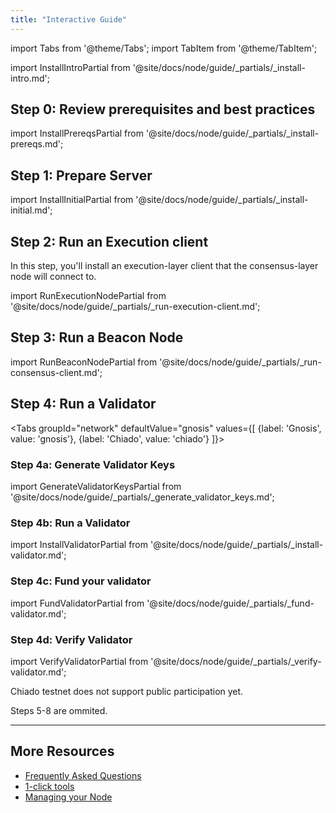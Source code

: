 ```yaml
---
title: "Interactive Guide"
---
```


import Tabs from '@theme/Tabs';
import TabItem from '@theme/TabItem';

<div className='install'>

import InstallIntroPartial from '@site/docs/node/guide/_partials/_install-intro.md';

<InstallIntroPartial />

<div className='hide-tabs'>

## Step 0: Review prerequisites and best practices

import InstallPrereqsPartial from '@site/docs/node/guide/_partials/_install-prereqs.md';

<InstallPrereqsPartial />

## Step 1: Prepare Server

import InstallInitialPartial from '@site/docs/node/guide/_partials/_install-initial.md';

<InstallInitialPartial />

## Step 2: Run an Execution client

In this step, you'll install an execution-layer client that the consensus-layer node will connect to.

import RunExecutionNodePartial from '@site/docs/node/guide/_partials/_run-execution-client.md';

<RunExecutionNodePartial />

## Step 3: Run a Beacon Node

import RunBeaconNodePartial from '@site/docs/node/guide/_partials/_run-consensus-client.md';

<RunBeaconNodePartial />

## Step 4: Run a Validator

<Tabs groupId="network" defaultValue="gnosis" values={[
    {label: 'Gnosis', value: 'gnosis'},
    {label: 'Chiado', value: 'chiado'}
]}>
    <TabItem value="gnosis">
        <div>

### Step 4a: Generate Validator Keys

import GenerateValidatorKeysPartial from '@site/docs/node/guide/_partials/_generate_validator_keys.md';

<GenerateValidatorKeysPartial />

### Step 4b: Run a Validator

import InstallValidatorPartial from '@site/docs/node/guide/_partials/_install-validator.md';

<InstallValidatorPartial />

### Step 4c: Fund your validator

import FundValidatorPartial from '@site/docs/node/guide/_partials/_fund-validator.md';

<FundValidatorPartial />


### Step 4d: Verify Validator

import VerifyValidatorPartial from '@site/docs/node/guide/_partials/_verify-validator.md';

<VerifyValidatorPartial />
        </div>
    </TabItem>
    <TabItem value="chiado">
        <div>
            <p>Chiado testnet does not support public participation yet.</p>
            <p>Steps 5-8 are ommited.</p>
        </div>
    </TabItem>
</Tabs>


</div>
</div>

-------

## More Resources
- [Frequently Asked Questions](../faq.md)
- [1-click tools](../tools/)
- [Managing your Node](../management/)